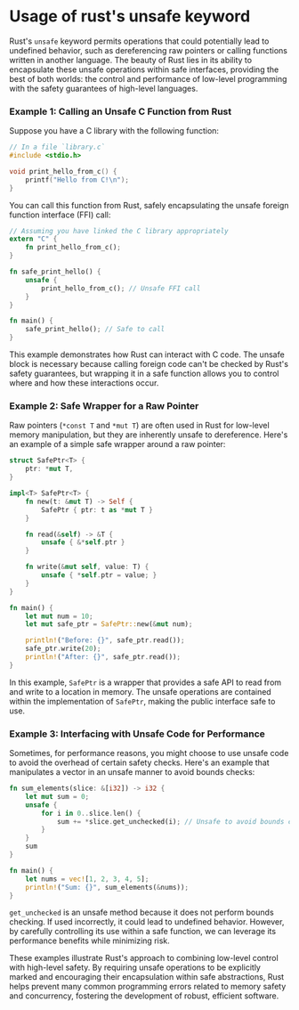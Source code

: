 # Usage of rust's unsafe keyword

Rust's `unsafe` keyword permits operations that could potentially lead to undefined behavior, such as dereferencing raw pointers or calling functions written in another language. The beauty of Rust lies in its ability to encapsulate these unsafe operations within safe interfaces, providing the best of both worlds: the control and performance of low-level programming with the safety guarantees of high-level languages.


### Example 1: Calling an Unsafe C Function from Rust

Suppose you have a C library with the following function:

```c
// In a file `library.c`
#include <stdio.h>

void print_hello_from_c() {
    printf("Hello from C!\n");
}
```

You can call this function from Rust, safely encapsulating the unsafe foreign function interface (FFI) call:

```rust
// Assuming you have linked the C library appropriately
extern "C" {
    fn print_hello_from_c();
}

fn safe_print_hello() {
    unsafe {
        print_hello_from_c(); // Unsafe FFI call
    }
}

fn main() {
    safe_print_hello(); // Safe to call
}
```

This example demonstrates how Rust can interact with C code. The unsafe block is necessary because calling foreign code can't be checked by Rust's safety guarantees, but wrapping it in a safe function allows you to control where and how these interactions occur.




### Example 2: Safe Wrapper for a Raw Pointer

Raw pointers (`*const T` and `*mut T`) are often used in Rust for low-level memory manipulation, but they are inherently unsafe to dereference. Here's an example of a simple safe wrapper around a raw pointer:

```rust
struct SafePtr<T> {
    ptr: *mut T,
}

impl<T> SafePtr<T> {
    fn new(t: &mut T) -> Self {
        SafePtr { ptr: t as *mut T }
    }

    fn read(&self) -> &T {
        unsafe { &*self.ptr }
    }

    fn write(&mut self, value: T) {
        unsafe { *self.ptr = value; }
    }
}

fn main() {
    let mut num = 10;
    let mut safe_ptr = SafePtr::new(&mut num);

    println!("Before: {}", safe_ptr.read());
    safe_ptr.write(20);
    println!("After: {}", safe_ptr.read());
}
```

In this example, `SafePtr` is a wrapper that provides a safe API to read from and write to a location in memory. The unsafe operations are contained within the implementation of `SafePtr`, making the public interface safe to use.



### Example 3: Interfacing with Unsafe Code for Performance

Sometimes, for performance reasons, you might choose to use unsafe code to avoid the overhead of certain safety checks. Here's an example that manipulates a vector in an unsafe manner to avoid bounds checks:

```rust
fn sum_elements(slice: &[i32]) -> i32 {
    let mut sum = 0;
    unsafe {
        for i in 0..slice.len() {
            sum += *slice.get_unchecked(i); // Unsafe to avoid bounds checking
        }
    }
    sum
}

fn main() {
    let nums = vec![1, 2, 3, 4, 5];
    println!("Sum: {}", sum_elements(&nums));
}
```

`get_unchecked` is an unsafe method because it does not perform bounds checking. If used incorrectly, it could lead to undefined behavior. However, by carefully controlling its use within a safe function, we can leverage its performance benefits while minimizing risk.

These examples illustrate Rust's approach to combining low-level control with high-level safety. By requiring unsafe operations to be explicitly marked and encouraging their encapsulation within safe abstractions, Rust helps prevent many common programming errors related to memory safety and concurrency, fostering the development of robust, efficient software.
